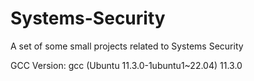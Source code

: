 # Systems-Security
A set of some small projects related to Systems Security 

GCC Version:
gcc (Ubuntu 11.3.0-1ubuntu1~22.04) 11.3.0
